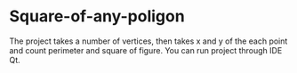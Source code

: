 # Square-of-any-poligon
The project takes a number of vertices, then takes x and y of the each point and count perimeter and square of figure. You can run project through IDE Qt.
